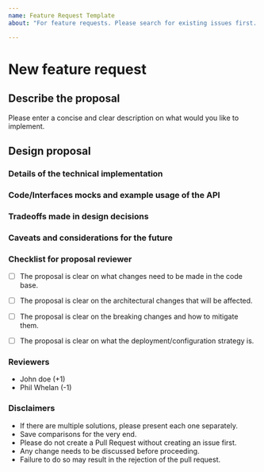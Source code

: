 ```yaml
---
name: Feature Request Template
about: "For feature requests. Please search for existing issues first. Also see CONTRIBUTING."

---
```


# New feature request

## Describe the proposal

Please enter a concise and clear description on what would you like to implement.

## Design proposal

### Details of the technical implementation

### Code/Interfaces mocks and example usage of the API

### Tradeoffs made in design decisions

### Caveats and considerations for the future

### Checklist for proposal reviewer

- [ ] The proposal is clear on what changes need to be made in the code base.

- [ ] The proposal is clear on the architectural changes that will be affected.

- [ ] The proposal is clear on the breaking changes and how to mitigate them.

- [ ] The proposal is clear on what the deployment/configuration strategy is.

### Reviewers

- John doe (+1)
- Phil Whelan (-1)

### Disclaimers

- If there are multiple solutions, please present each one separately.
- Save comparisons for the very end.
- Please do not create a Pull Request without creating an issue first.
- Any change needs to be discussed before proceeding.
- Failure to do so may result in the rejection of the pull request.